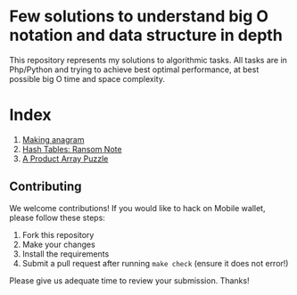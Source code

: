 # Few solutions to understand big O notation and data structure in depth

This repository represents my solutions to algorithmic tasks. All tasks are in Php/Python and trying to achieve best optimal performance, at best possible big O time and space complexity.

Index
================
1. [Making anagram](https://github.com/ravi-sharma/solutions/blob/master/making-anagrams.md)
2. [Hash Tables: Ransom Note](https://github.com/ravi-sharma/solutions/blob/master/ransom-note.md)
3. [A Product Array Puzzle](https://github.com/ravi-sharma/solutions/blob/master/array-product-puzzle.md)

## Contributing

We welcome contributions! If you would like to hack on Mobile wallet, please
follow these steps:

1. Fork this repository
2. Make your changes
3. Install the requirements
4. Submit a pull request after running `make check` (ensure it does not error!)

Please give us adequate time to review your submission. Thanks!
